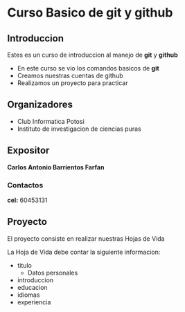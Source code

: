 # Curso Basico de git y github

## Introduccion

Estes es un curso de introduccion al manejo de **git** y **github**

* En este curso se vio los comandos basicos de **git**
* Creamos nuestras cuentas de github
* Realizamos un proyecto para practicar

## Organizadores

* Club Informatica Potosi
* Instituto de investigacion de ciencias puras

## Expositor

**Carlos Antonio Barrientos Farfan**

### Contactos
**cel:** 60453131

## Proyecto
El proyecto consiste en realizar nuestras Hojas de Vida

La Hoja de Vida debe contar la siguiente informacion:

  * titulo
    * Datos personales
  * introduccion
  * educacion
  * idiomas
  * experiencia

